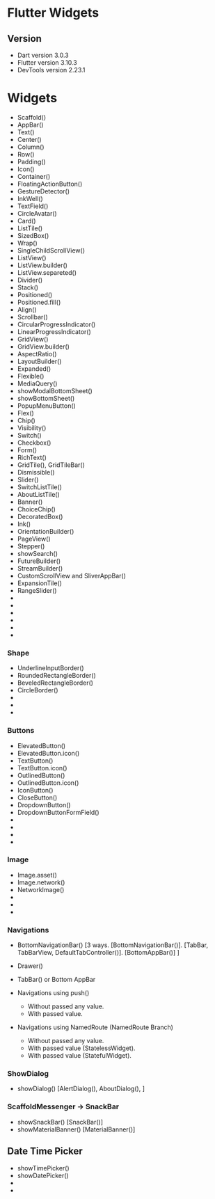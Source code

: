 # Flutter Widgets

## Version

-   Dart version 3.0.3
-   Flutter version 3.10.3
-   DevTools version 2.23.1



# Widgets

-   Scaffold()
-   AppBar()
-   Text()
-   Center()
-   Column()
-   Row()
-   Padding()
-   Icon()
-   Container()
-   FloatingActionButton()
-   GestureDetector()
-   InkWell()
-   TextField()
-   CircleAvatar()
-   Card()
-   ListTile()
-   SizedBox()
-   Wrap()
-   SingleChildScrollView()
-   ListView()
-   ListView.builder()
-   ListView.separeted()
-   Divider()
-   Stack()
-   Positioned()
-   Positioned.fill()
-   Align()
-   Scrollbar()
-   CircularProgressIndicator()
-   LinearProgressIndicator()
-   GridView()
-   GridView.builder()
-   AspectRatio()
-   LayoutBuilder()
-   Expanded()
-   Flexible()
-   MediaQuery()
-   showModalBottomSheet()
-   showBottomSheet()
-   PopupMenuButton()
-   Flex()
-   Chip()
-   Visibility()
-   Switch()
-   Checkbox()
-   Form()
-   RichText()
-   GridTile(), GridTileBar()
-   Dismissible()
-   Slider()
-   SwitchListTile()
-   AboutListTile()
-   Banner()
-   ChoiceChip()
-   DecoratedBox()
-   Ink()
-   OrientationBuilder()
-   PageView()
-   Stepper()
-   showSearch()
-   FutureBuilder()
-   StreamBuilder()
-   CustomScrollView and SliverAppBar()
-   ExpansionTile()
-   RangeSlider()
-   
-   
-   
-   
-   
-   


### Shape

-   UnderlineInputBorder()
-   RoundedRectangleBorder()
-   BeveledRectangleBorder()
-   CircleBorder()
-   
-   
-   

### Buttons

-   ElevatedButton()
-   ElevatedButton.icon()
-   TextButton()
-   TextButton.icon()
-   OutlinedButton()
-   OutlinedButton.icon()
-   IconButton()
-   CloseButton()
-   DropdownButton()
-   DropdownButtonFormField()
-   
-   
-   
-   


### Image

-   Image.asset()
-   Image.network()
-   NetworkImage()
-   
-   
-   


### Navigations

-   BottomNavigationBar() [3 ways. [BottomNavigationBar()]. [TabBar, TabBarView, DefaultTabController()]. [BottomAppBar()] ]
-   Drawer()
-   TabBar() or Bottom AppBar

-   Navigations using push()
    -   Without passed any value.
    -   With passed value.

-   Navigations using NamedRoute (NamedRoute Branch)
    -   Without passed any value.
    -   With passed value (StatelessWidget).
    -   With passed value (StatefulWidget).



### ShowDialog

- showDialog() [AlertDialog(), AboutDialog(), ]


### ScaffoldMessenger -> SnackBar

-   showSnackBar() [SnackBar()]
-   showMaterialBanner() [MaterialBanner()]


## Date Time Picker
-   showTimePicker()
-   showDatePicker()
-   
-   
